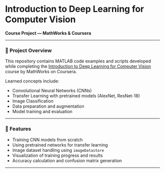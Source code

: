 # Introduction to Deep Learning for Computer Vision  
**Course Project — MathWorks & Coursera**

---

### 🚀 Project Overview  
This repository contains MATLAB code examples and scripts developed while completing the [Introduction to Deep Learning for Computer Vision](https://www.coursera.org/learn/deep-learning-computer-vision-matlab) course by MathWorks on Coursera.  

Learned concepts include:  
- Convolutional Neural Networks (CNNs)  
- Transfer Learning with pretrained models (AlexNet, ResNet-18)  
- Image Classification  
- Data preparation and augmentation  
- Model training and evaluation  

---

### 🎯 Features  
- Training CNN models from scratch  
- Using pretrained networks for transfer learning  
- Image dataset handling using `imageDatastore`  
- Visualization of training progress and results  
- Accuracy calculation and confusion matrix generation  

---
